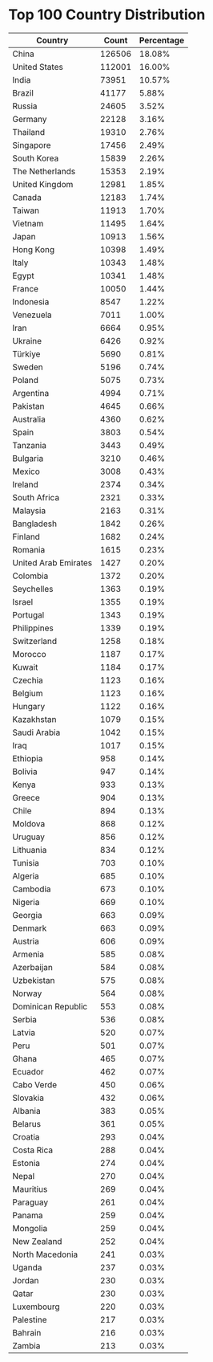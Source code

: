 # Top 100 Country Distribution
| Country | Count | Percentage |
|----|----|----|
| China | 126506 | 18.08% |
| United States | 112001 | 16.00% |
| India | 73951 | 10.57% |
| Brazil | 41177 | 5.88% |
| Russia | 24605 | 3.52% |
| Germany | 22128 | 3.16% |
| Thailand | 19310 | 2.76% |
| Singapore | 17456 | 2.49% |
| South Korea | 15839 | 2.26% |
| The Netherlands | 15353 | 2.19% |
| United Kingdom | 12981 | 1.85% |
| Canada | 12183 | 1.74% |
| Taiwan | 11913 | 1.70% |
| Vietnam | 11495 | 1.64% |
| Japan | 10913 | 1.56% |
| Hong Kong | 10398 | 1.49% |
| Italy | 10343 | 1.48% |
| Egypt | 10341 | 1.48% |
| France | 10050 | 1.44% |
| Indonesia | 8547 | 1.22% |
| Venezuela | 7011 | 1.00% |
| Iran | 6664 | 0.95% |
| Ukraine | 6426 | 0.92% |
| Türkiye | 5690 | 0.81% |
| Sweden | 5196 | 0.74% |
| Poland | 5075 | 0.73% |
| Argentina | 4994 | 0.71% |
| Pakistan | 4645 | 0.66% |
| Australia | 4360 | 0.62% |
| Spain | 3803 | 0.54% |
| Tanzania | 3443 | 0.49% |
| Bulgaria | 3210 | 0.46% |
| Mexico | 3008 | 0.43% |
| Ireland | 2374 | 0.34% |
| South Africa | 2321 | 0.33% |
| Malaysia | 2163 | 0.31% |
| Bangladesh | 1842 | 0.26% |
| Finland | 1682 | 0.24% |
| Romania | 1615 | 0.23% |
| United Arab Emirates | 1427 | 0.20% |
| Colombia | 1372 | 0.20% |
| Seychelles | 1363 | 0.19% |
| Israel | 1355 | 0.19% |
| Portugal | 1343 | 0.19% |
| Philippines | 1339 | 0.19% |
| Switzerland | 1258 | 0.18% |
| Morocco | 1187 | 0.17% |
| Kuwait | 1184 | 0.17% |
| Czechia | 1123 | 0.16% |
| Belgium | 1123 | 0.16% |
| Hungary | 1122 | 0.16% |
| Kazakhstan | 1079 | 0.15% |
| Saudi Arabia | 1042 | 0.15% |
| Iraq | 1017 | 0.15% |
| Ethiopia | 958 | 0.14% |
| Bolivia | 947 | 0.14% |
| Kenya | 933 | 0.13% |
| Greece | 904 | 0.13% |
| Chile | 894 | 0.13% |
| Moldova | 868 | 0.12% |
| Uruguay | 856 | 0.12% |
| Lithuania | 834 | 0.12% |
| Tunisia | 703 | 0.10% |
| Algeria | 685 | 0.10% |
| Cambodia | 673 | 0.10% |
| Nigeria | 669 | 0.10% |
| Georgia | 663 | 0.09% |
| Denmark | 663 | 0.09% |
| Austria | 606 | 0.09% |
| Armenia | 585 | 0.08% |
| Azerbaijan | 584 | 0.08% |
| Uzbekistan | 575 | 0.08% |
| Norway | 564 | 0.08% |
| Dominican Republic | 553 | 0.08% |
| Serbia | 536 | 0.08% |
| Latvia | 520 | 0.07% |
| Peru | 501 | 0.07% |
| Ghana | 465 | 0.07% |
| Ecuador | 462 | 0.07% |
| Cabo Verde | 450 | 0.06% |
| Slovakia | 432 | 0.06% |
| Albania | 383 | 0.05% |
| Belarus | 361 | 0.05% |
| Croatia | 293 | 0.04% |
| Costa Rica | 288 | 0.04% |
| Estonia | 274 | 0.04% |
| Nepal | 270 | 0.04% |
| Mauritius | 269 | 0.04% |
| Paraguay | 261 | 0.04% |
| Panama | 259 | 0.04% |
| Mongolia | 259 | 0.04% |
| New Zealand | 252 | 0.04% |
| North Macedonia | 241 | 0.03% |
| Uganda | 237 | 0.03% |
| Jordan | 230 | 0.03% |
| Qatar | 230 | 0.03% |
| Luxembourg | 220 | 0.03% |
| Palestine | 217 | 0.03% |
| Bahrain | 216 | 0.03% |
| Zambia | 213 | 0.03% |
